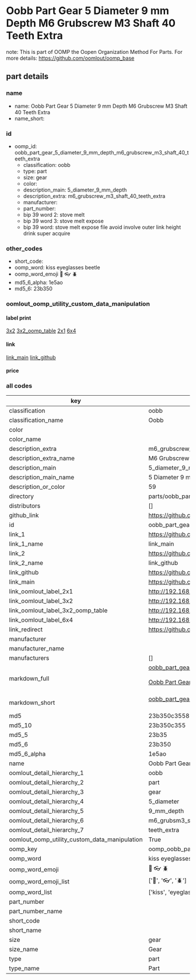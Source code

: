 # Oobb Part Gear 5 Diameter 9 mm Depth M6 Grubscrew M3 Shaft 40 Teeth Extra  

note: This is part of OOMP the Oopen Organization Method For Parts. For more details: https://github.com/oomlout/oomp_base

##  part details
  







### name
* name: Oobb Part Gear 5 Diameter 9 mm Depth M6 Grubscrew M3 Shaft 40 Teeth Extra
* name_short: 
### id
* oomp_id: oobb_part_gear_5_diameter_9_mm_depth_m6_grubscrew_m3_shaft_40_teeth_extra
  * classification: oobb
  * type: part
  * size: gear
  * color: 
  * description_main: 5_diameter_9_mm_depth
  * description_extra: m6_grubscrew_m3_shaft_40_teeth_extra
  * manufacturer: 
  * part_number: 
  * bip 39 word 2: stove melt
  * bip 39 word 3: stove melt expose
  * bip 39 word: stove melt expose file avoid involve outer link height drink super acquire

### other_codes
* short_code: 
* oomp_word: kiss eyeglasses beetle
* oomp_word_emoji :kiss: :eyeglasses: :beetle:
* md5_6_alpha: 1e5ao
* md5_6: 23b350






### oomlout_oomp_utility_custom_data_manipulation
#### label print
[3x2](http://192.168.1.245:1112/?label=oomp%201e5ao)
[3x2_oomp_table](http://192.168.1.108:1112/?label=oomp%201e5ao)
[2x1](http://192.168.1.242:1112/?label=oomp%201e5ao)
[6x4](http://192.168.1.55:1112/?label=oomp%201e5ao)    

#### link

[link_main](https://github.com/oomlout/oomlout_oomp_version_1_messy/tree/main/parts/oobb_part_gear_5_diameter_9_mm_depth_m6_grubscrew_m3_shaft_40_teeth_extra) [link_github](https://github.com/oomlout/oomlout_oomp_version_1_messy/tree/main/parts/oobb_part_gear_5_diameter_9_mm_depth_m6_grubscrew_m3_shaft_40_teeth_extra)                             

#### price







### all codes 
| key | value |  
| --- | --- |  
| classification | oobb |  
| classification_name | Oobb |  
| color |  |  
| color_name |  |  
| description_extra | m6_grubscrew_m3_shaft_40_teeth_extra |  
| description_extra_name | M6 Grubscrew M3 Shaft 40 Teeth Extra |  
| description_main | 5_diameter_9_mm_depth |  
| description_main_name | 5 Diameter 9 mm Depth |  
| description_or_color | 59 |  
| directory | parts/oobb_part_gear_5_diameter_9_mm_depth_m6_grubscrew_m3_shaft_40_teeth_extra |  
| distributors | [] |  
| github_link | https://github.com/oomlout/oomlout_oomp_part_src/tree/main/parts/oobb_part_gear_5_diameter_9_mm_depth_m6_grubscrew_m3_shaft_40_teeth_extra |  
| id | oobb_part_gear_5_diameter_9_mm_depth_m6_grubscrew_m3_shaft_40_teeth_extra |  
| link_1 | https://github.com/oomlout/oomlout_oomp_version_1_messy/tree/main/parts/oobb_part_gear_5_diameter_9_mm_depth_m6_grubscrew_m3_shaft_40_teeth_extra |  
| link_1_name | link_main |  
| link_2 | https://github.com/oomlout/oomlout_oomp_version_1_messy/tree/main/parts/oobb_part_gear_5_diameter_9_mm_depth_m6_grubscrew_m3_shaft_40_teeth_extra |  
| link_2_name | link_github |  
| link_github | https://github.com/oomlout/oomlout_oomp_version_1_messy/tree/main/parts/oobb_part_gear_5_diameter_9_mm_depth_m6_grubscrew_m3_shaft_40_teeth_extra |  
| link_main | https://github.com/oomlout/oomlout_oomp_version_1_messy/tree/main/parts/oobb_part_gear_5_diameter_9_mm_depth_m6_grubscrew_m3_shaft_40_teeth_extra |  
| link_oomlout_label_2x1 | http://192.168.1.242:1112/?label=oomp%201e5ao |  
| link_oomlout_label_3x2 | http://192.168.1.245:1112/?label=oomp%201e5ao |  
| link_oomlout_label_3x2_oomp_table | http://192.168.1.108:1112/?label=oomp%201e5ao |  
| link_oomlout_label_6x4 | http://192.168.1.55:1112/?label=oomp%201e5ao |  
| link_redirect | https://github.com/oomlout/oomlout_oomp_version_1_messy/tree/main/parts/oobb_part_gear_5_diameter_9_mm_depth_m6_grubscrew_m3_shaft_40_teeth_extra |  
| manufacturer |  |  
| manufacturer_name |  |  
| manufacturers | [] |  
| markdown_full | [oobb_part_gear_5_diameter_9_mm_depth_m6_grubscrew_m3_shaft_40_teeth_extra](none)<br>[](none)<br>[Oobb Part Gear 5 Diameter 9 Mm Depth M6 Grubscrew M3 Shaft 40 Teeth Extra](none)<br><br> |  
| markdown_short | [oobb_part_gear_5_diameter_9_mm_depth_m6_grubscrew_m3_shaft_40_teeth_extra](none)<br><br> |  
| md5 | 23b350c3558213a9d8880562a162aeb5 |  
| md5_10 | 23b350c355 |  
| md5_5 | 23b35 |  
| md5_6 | 23b350 |  
| md5_6_alpha | 1e5ao |  
| name | Oobb Part Gear 5 Diameter 9 mm Depth M6 Grubscrew M3 Shaft 40 Teeth Extra |  
| oomlout_detail_hierarchy_1 | oobb |  
| oomlout_detail_hierarchy_2 | part |  
| oomlout_detail_hierarchy_3 | gear |  
| oomlout_detail_hierarchy_4 | 5_diameter |  
| oomlout_detail_hierarchy_5 | 9_mm_depth |  
| oomlout_detail_hierarchy_6 | m6_grubsm3_shaft_40 |  
| oomlout_detail_hierarchy_7 | teeth_extra |  
| oomlout_oomp_utility_custom_data_manipulation | True |  
| oomp_key | oomp_oobb_part_gear_5_diameter_9_mm_depth_m6_grubscrew_m3_shaft_40_teeth_extra |  
| oomp_word | kiss eyeglasses beetle |  
| oomp_word_emoji | :kiss: :eyeglasses: :beetle: |  
| oomp_word_emoji_list | [':kiss:', ':eyeglasses:', ':beetle:'] |  
| oomp_word_list | ['kiss', 'eyeglasses', 'beetle'] |  
| part_number |  |  
| part_number_name |  |  
| short_code |  |  
| short_name |  |  
| size | gear |  
| size_name | Gear |  
| type | part |  
| type_name | Part |  
